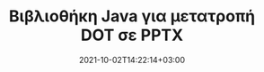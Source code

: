 ---
############################# Static ############################
layout: "autogen-gist"
date: 2021-10-02T14:22:14+03:00
draft: false
path: "el/total/java/conversion/dot-to-pptx/"
other_out_formats: "PDF DOC DOCX DOCM DOT DOTX DOTM TXT RTF HTML MHTML HTM MHT XLS XLSX XLSM XLSB XLT XLTX XLTM XLAM CSV TSV FODS DIF SXC PPT PPTX PPS PPSX PPSM POT POTX PPTM POTM ODT OTT ODS ODP OTP TIFF JPEG JPG PNG GIF BMP ICO WMF EMF DCM WEBP JP2 EMZ WMZ SVG SVGZ TGA XPS TEX MD PSD PSB EPUB WEB EXCEL IMAGE FODP DICOM"
ad_headline: "Μετατροπή Java DOT σε PPTX"
ad_description: "API μετατροπής εγγράφων DOT σε PPTX για Java | Υποστηρίζονται 100+ μορφές αρχείων"

############################# Head ############################
head_title: "Μετατροπή DOT σε PPTX σε Java | Java Word Conversion Library"
head_description: "Java API μετατροπής εγγράφων επεξεργασίας κειμένου. Μετατρέψτε το DOT σε PPTX και 100+ άλλες εικόνες και μορφές αρχείων σε εφαρμογές Java χρησιμοποιώντας περιβάλλοντα ανάπτυξης NetBeans, IntelliJ IDEA και Eclipse."

############################# Header ############################
title: "Βιβλιοθήκη Java για μετατροπή DOT σε PPTX"
description: "Μετατρέψτε μέσω προγραμματισμού DOT σε PPTX σε εφαρμογές Java & J2SE χρησιμοποιώντας ευέλικτες επιλογές χειρισμού εγγράφων για να προσαρμόσετε την εμφάνιση του εγγράφου που προκύπτει. Η βιβλιοθήκη μετατροπής εγγράφων Word μετατρέπει με ακρίβεια τις μορφές εγγράφων του Word σε PDF, υπολογιστικό φύλλο Excel, παρουσίαση PowerPoint, Photoshop, HTML, eBook, XML, εικόνες και πολλές άλλες δημοφιλείς μορφές αρχείων. Χρήση πολλαπλών λειτουργιών μετατροπής εγγράφων – μετατρέψτε ολόκληρο το έγγραφο ή επιλέξτε συγκεκριμένες σελίδες του αρχείου του εγγράφου προέλευσης με βάση τους αριθμούς σελίδων που έχετε επιλέξει μόνοι σας ή το εύρος σελίδων και μετατρέψτε εύκολα σε υποστηριζόμενη μορφή εγγράφου χωρίς τη χρήση εξωτερικού λογισμικού."

############################# SubMenu ############################
submenu:
    enable: false

############################# Content ############################
content:
    enable: true
    block:
    - title_left: "Πώς να μετατρέψετε το DOT σε PPTX σε Java"
      content_left: |
          Εκτελέστε μετατροπή αρχείου DOT σε PPTX σε Java χρησιμοποιώντας τρία απλά βήματα. Προβάλετε το έγγραφο MHTML που έχει μετατραπεί ως έχει ή αποδώστε το και εμφανίστε το ως HTML χωρίς τη χρήση εξωτερικού λογισμικού.

          -   Δημιουργήστε μια νέα παρουσία της κλάσης **Converter** και φορτώστε το αρχείο DOT
          -   Ορίστε **ConvertOptions** για τον τύπο εγγράφου PPTX
          -   Καλέστε τη μέθοδο **Convert** της παρουσίας κλάσης **Converter** για μετατροπή σε PPTX
          -   Ορίστε επιλογές για το πρόγραμμα προβολής HTML
          -   Δημιουργήστε αντικείμενο **Viewer** για να προβάλετε το μετατρεπόμενο PPTX ως HTML
          
      title_right: "Λήψεις & Οδηγίες Εγκατάστασης"
      content_right: |
          Απαιτείτε χώρους ονομάτων `GroupDocs.Conversion` και `GroupDocs.Viewer` για να μετατρέψετε μορφές αρχείων word σε ένα ευρύ φάσμα εικόνων και τύπων εγγράφων όπως PDF, Microsoft Office (Word, Excel, PowerPoint, Project, Outlook), OpenDocument, HTML και Διαγράμματα CAD. Εξερευνήστε άλλα [Java API για έγγραφα του Office](https://products.conholdate.com/total/java/) όπως προσφέρονται από το Conholdate.Total.
          
          Αποκτήστε τα αντίστοιχα αρχεία συναρμολόγησης από το [λήψεις](https://downloads.conholdate.com/total/java) ή λάβετε ολόκληρο το πακέτο από το [Maven](https://repository.conholdate.com/webapp/#/artifacts/browse/tree/General/repo) για να προσθέσετε το `Conholdate.Total for Java` απευθείας στον χώρο εργασίας σας.
          
      gisthash: "675fd7fb45acf595fd9f872593eb2899"
      gistfile: "word-to-pdf-conversion.java"

    - title_left: "Προσθήκη υδατογραφήματος στο Word & Μετατροπή σε PDF"
      content_left: |
          Μετατρέψτε με ακρίβεια έγγραφα Word σε PDF σε Java, ακριβώς όπως το αρχικό αρχείο προέλευσης και εφαρμόστε υδατογραφήματα κειμένου ή εικόνας στις σελίδες του εγγράφου που μετατράπηκαν.

          -   Δημιουργήστε νέα παρουσία της κλάσης **Converter** για να μετατρέψετε έγγραφο Word DOCX
          -   Δημιουργήστε την κατάλληλη τάξη **ConvertOptions** (PdfConvertOptions, WordProcessingConvertOptions, SpreadsheetConvertOptions)
          -   Δημιουργία νέας παρουσίας της κλάσης **WatermarkOptions**
          -   Καθορισμός ιδιοτήτων υδατογραφήματος (χρώμα, πλάτος, ύψος, κείμενο, εικόνα κ.λπ.)
          -   Ορίστε την ιδιότητα **Watermark** της παρουσίας **ConvertOptions**
          -   Κλήση **Convert** μεθόδου παρουσίας κλάσης **Converter** για μετατροπή Word σε PDF
          
      title_right: "Φόρτωση και μετατροπή εγγράφων που βρίσκονται από απόσταση"
      content_right: |
          Χρησιμοποιώντας το Conholdate.Total για Java – οι προγραμματιστές μπορούν να φορτώσουν και να μετατρέψουν έγγραφα από διάφορες απομακρυσμένες τοποθεσίες και πόρους αποθήκευσης εγγράφων cloud, όπως Amazon S3, Microsoft Azure Blob, FTP, τοπικό δίσκο, ροή ή μια απλή διεύθυνση URL. Απλώς καθορίστε τη μέθοδο για τη λήψη της ροής εγγράφων που βρίσκεται σε απόσταση και, στη συνέχεια, μεταβιβάστε τη στην κλάση Converter ως κατασκευαστή.
          
          Τα Conholdate.Total for Java API υποστηρίζονται σε διαφορετικά λειτουργικά συστήματα όπως Windows J2SE, Linux (Ubuntu, OpenSUSE, CentOS και άλλα), macOS και κάθε τύπο εφαρμογών Java που βασίζονται σε περιβάλλοντα ανάπτυξης Eclipse, IntelliJ NetBeans, IntelliJ IDEA ή Visual Studio Code.
          
      gisthash: "6999e55b491eea2906d7fefe2e636e33"
      gistfile: "add-watermark-to-word-and-convert-to-pdf.java"
          
    - title_left: "Μετατροπή Word σε PDF με προστασία κωδικού πρόσβασης"
      content_left: |
          Φορτώστε και μετατρέψτε με ακρίβεια έγγραφα επεξεργασίας κειμένου που προστατεύονται με κωδικό πρόσβασης σε PDF εντός των εφαρμογών σας που βασίζονται σε Java – το μόνο που χρειάζεστε είναι μερικές μόνο γραμμές κώδικα. Οι προγραμματιστές μπορούν επίσης να μετατρέψουν το έγγραφο Word (DOC ή DOCX) σε άλλες μορφές όπως Web (HTML, MHTML), Εικόνες (JPG, PNG TIFF, BMP), Markdown και πολλά άλλα χωρίς να χρειάζεται να εγκαταστήσουν το Microsoft Word.

          -   Δημιουργήστε νέα παρουσία της κλάσης **Converter** και περάστε τη διαδρομή του εγγράφου προέλευσης
          -   Δημιουργήστε την κατάλληλη κατηγορία **ConvertOptions** π.χ. (PdfConvertOptions, WordProcessingConvertOptions, SpreadsheetConvertOptions κ.λπ.)
          -   Καλέστε τη μέθοδο **Convert** της παρουσίας κλάσης **Converter** και περάστε το όνομα αρχείου για το έγγραφο που μετατράπηκε
        
      title_right: "Εξαγωγή πληροφοριών εγγράφου πηγής"
      content_right: |
          Η δυνατότητα εξαγωγής πληροφοριών εγγράφων όχι μόνο επιτρέπει τη λήψη των βασικών πληροφοριών σχετικά με το αρχείο προέλευσης του εγγράφου, αλλά υποστηρίζει επίσης την εξαγωγή ορισμένων πολύτιμων πληροφοριών για συγκεκριμένη μορφή αρχείου. Περιλαμβάνει ημερομηνίες έναρξης και λήξης έργου ενός αρχείου Microsoft Project, τυχόν περιορισμούς εκτύπωσης σε ένα έγγραφο PDF, λίστα φακέλων που περικλείονται σε ένα αρχείο δεδομένων του Outlook και πληροφορίες σχετικά με τα επίπεδα και τις διατάξεις σε ένα έγγραφο CAD.

          Μια άλλη χρήσιμη δυνατότητα των Conholdate.Total Java API για τη μετατροπή εγγράφων είναι ο αυτόματος εντοπισμός μιας επέκτασης άγνωστης μορφής αρχείου του εγγράφου προέλευσης που παραδίδεται με τη μορφή ροής byte.
          
      gisthash: "35e23082b8fa43502d6784c38947eef1"
      gistfile: "password-protected-word-document-to-pdf-conversion.java"

    - title_left: "Μετατροπή συγκεκριμένων σελίδων Word σε PDF σε Java"
      content_left: |
          Το API μετατροπής εγγράφων Java σάς επιτρέπει να επιλέξετε επιλεγμένες σελίδες από το έγγραφο προέλευσης και να μετατρέψετε με ακρίβεια στην υποστηριζόμενη μορφή εγγράφου. Το παρακάτω παράδειγμα κώδικα δείχνει πώς να μετατρέψετε την 1η και την 4η σελίδα ενός εγγράφου του Word στο αρχείο PDF που προκύπτει.

          -   Δημιουργήστε μια νέα παρουσία της κλάσης **Converter** και φορτώστε το έγγραφο εισόδου (Word).
          -   Δημιουργήστε την κατάλληλη κατηγορία **ConvertOptions** π.χ. (PdfConvertOptions, WordProcessingConvertOptions, SpreadsheetConvertOptions κ.λπ.)
          -   Ορίστε την ιδιότητα **setPages** της παρουσίας **ConvertOptions** και αναφέρετε συγκεκριμένο αριθμό σελίδας προς μετατροπή
          -   Κλήση **convert** μέθοδος παρουσίας κλάσης **Converter** και όνομα αρχείου (PDF) για το έγγραφο που έχει μετατραπεί
        
      title_right: "Αποθήκευση αποτελεσμάτων εγγράφων που έχουν μετατραπεί"
      content_right: |
          Σε ορισμένες περιπτώσεις, το μέγεθος του εγγράφου που έχει μετατραπεί είναι μεγαλύτερο και χρειάζεται χρόνος για να μετατραπεί. Η βιβλιοθήκη μετατροπής εγγράφων προσφέρει τη δυνατότητα προσωρινής αποθήκευσης για την αποτελεσματική διαχείριση τέτοιων καταστάσεων και την επιτάχυνση της επαναλαμβανόμενης διαδικασίας μετατροπής. Ενεργοποιήστε τη διεπαφή ICache να λειτουργεί με την εφαρμογή προσαρμοσμένης προσωρινής μνήμης χρησιμοποιώντας το σημείο επέκτασης και ελέγξτε τη μετατροπή της προσωρινής μνήμης, όπως προτιμάτε.

          Το αποτέλεσμα μετατροπής αποθηκεύεται στην τοπική μονάδα δίσκου από προεπιλογή, αλλά κάθε τύπος αποθήκευσης κρυφής μνήμης μπορεί να υποστηριχθεί με την εφαρμογή των κατάλληλων διεπαφών όπως το Amazon S3, το Dropbox, το Google Drive, το Windows Azure, το Reddis ή οποιαδήποτε άλλη.
          
      gisthash: "98e5756c4d2150212f5abd2eb2067059"
      gistfile: "convert-specific-word-document-pages-to-pdf.java"
############################# About Formats ############################
about_formats:
    enable: false
############################# More Formats ############################
more_formats:
    enable: true
    auto: false
    other_out_formats: PDF DOC DOCX DOCM DOT DOTX DOTM TXT RTF HTML MHTML HTM MHT XLS XLSX XLSM XLSB XLT XLTX XLTM XLAM CSV TSV FODS DIF SXC PPT PPTX PPS PPSX PPSM POT POTX PPTM POTM ODT OTT ODS ODP OTP TIFF JPEG JPG PNG GIF BMP ICO WMF EMF DCM WEBP JP2 EMZ WMZ SVG SVGZ TGA XPS TEX MD PSD PSB EPUB WEB EXCEL IMAGE FODP DICOM
############################# Back to top ###############################
back_to_top:
  enable: true
---